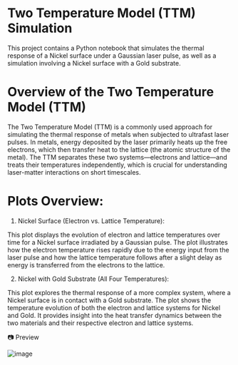 # Two Temperature Model (TTM) Simulation
This project contains a Python notebook that simulates the thermal response of a Nickel surface under a Gaussian laser pulse, as well as a simulation involving a Nickel surface with a Gold substrate.


# Overview of the Two Temperature Model (TTM)
The Two Temperature Model (TTM) is a commonly used approach for simulating the thermal response of metals when subjected to ultrafast laser pulses. In metals, energy deposited by the laser primarily heats up the free electrons, which then transfer heat to the lattice (the atomic structure of the metal). The TTM separates these two systems—electrons and lattice—and treats their temperatures independently, which is crucial for understanding laser-matter interactions on short timescales.


# Plots Overview:

1. Nickel Surface (Electron vs. Lattice Temperature):
   
This plot displays the evolution of electron and lattice temperatures over time for a Nickel surface irradiated by a Gaussian pulse.
The plot illustrates how the electron temperature rises rapidly due to the energy input from the laser pulse and how the lattice temperature follows after a slight delay as energy is transferred from the electrons to the lattice.

2. Nickel with Gold Substrate (All Four Temperatures):
   
This plot explores the thermal response of a more complex system, where a Nickel surface is in contact with a Gold substrate.
The plot shows the temperature evolution of both the electron and lattice systems for Nickel and Gold. It provides insight into the heat transfer dynamics between the two materials and their respective electron and lattice systems.

📷 Preview


![image](https://github.com/user-attachments/assets/c178a2dd-8c0b-4f36-8dcb-2e0def1da5f0)
